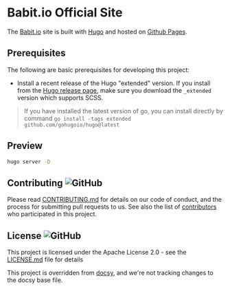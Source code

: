 <!-- override from docsy: we're not tracking changes to the docsy base file. -->

# Babit.io Official Site

The [Babit.io](https://babitmf.github.io/) site is built with [Hugo](https://gohugo.io/) and hosted on [Github Pages](https://pages.github.com/).

## Prerequisites

The following are basic prerequisites for developing this project:

- Install a recent release of the Hugo "extended" version. If you install from
  the [Hugo release page](https://github.com/gohugoio/hugo/releases), make sure
  you download the `_extended` version which supports SCSS.

> If you have installed the latest version of go, you can install directly by command `go install -tags extended github.com/gohugoio/hugo@latest`

## Preview

```sh
hugo server -D
```

## Contributing ![GitHub](https://img.shields.io/github/contributors/BabitMF/BabitMF.github.io)

Please read [CONTRIBUTING.md](https://github.com/BabitMF/bmf/blob/master/CONTRIBUTING.md) for details on our code of conduct, and the process for submitting pull requests to us.
See also the list of [contributors](https://github.com/BabitMF/bmf/graphs/contributors) who participated in this project.

## License ![GitHub](https://img.shields.io/github/license/BabitMF/BabitMF.github.io)

This project is licensed under the Apache License 2.0 - see the [LICENSE.md](https://github.com/BabitMF/BabitMF.github.io/blob/master/LICENSE) file for details

This project is overridden from [docsy](http://github.com/google/docsy), and we're not tracking changes to the docsy base file.

